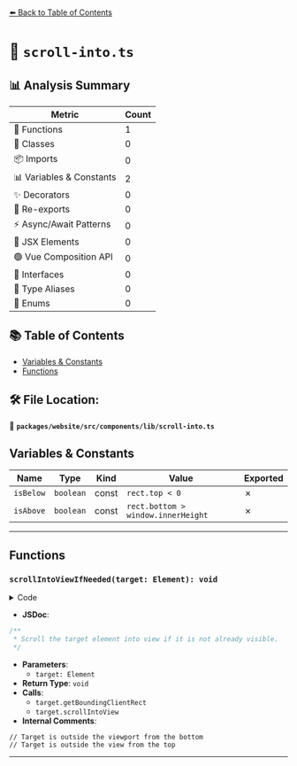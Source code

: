 [⬅️ Back to Table of Contents](../../../../../index.md)

# 📄 `scroll-into.ts`

## 📊 Analysis Summary

| Metric | Count |
|--------|-------|
| 🔧 Functions | 1 |
| 🧱 Classes | 0 |
| 📦 Imports | 0 |
| 📊 Variables & Constants | 2 |
| ✨ Decorators | 0 |
| 🔄 Re-exports | 0 |
| ⚡ Async/Await Patterns | 0 |
| 💠 JSX Elements | 0 |
| 🟢 Vue Composition API | 0 |
| 📐 Interfaces | 0 |
| 📑 Type Aliases | 0 |
| 🎯 Enums | 0 |

## 📚 Table of Contents

- [Variables & Constants](#variables-constants)
- [Functions](#functions)

## 🛠️ File Location:
📂 **`packages/website/src/components/lib/scroll-into.ts`**

## Variables & Constants

| Name | Type | Kind | Value | Exported |
|------|------|------|-------|----------|
| `isBelow` | `boolean` | const | `rect.top < 0` | ✗ |
| `isAbove` | `boolean` | const | `rect.bottom > window.innerHeight` | ✗ |


---

## Functions

### `scrollIntoViewIfNeeded(target: Element): void`

<details><summary>Code</summary>

```ts
export function scrollIntoViewIfNeeded(target: Element): void {
  const rect = target.getBoundingClientRect();
  const isBelow = rect.top < 0;
  const isAbove = rect.bottom > window.innerHeight;
  if ((isAbove && isBelow) || rect.height > window.innerHeight) {
    target.scrollIntoView({
      behavior: 'smooth',
      block: 'start',
      inline: 'start',
    });
    return;
  }
  // Target is outside the viewport from the bottom
  if (isAbove) {
    target.scrollIntoView({
      behavior: 'smooth',
      block: 'center',
      inline: 'center',
    });
    return;
  }
  // Target is outside the view from the top
  if (isBelow) {
    target.scrollIntoView({
      behavior: 'smooth',
      block: 'center',
      inline: 'center',
    });
    return;
  }
}
```
</details>

- **JSDoc**:
```ts
/**
 * Scroll the target element into view if it is not already visible.
 */
```

- **Parameters**:
  - `target: Element`
- **Return Type**: `void`
- **Calls**:
  - `target.getBoundingClientRect`
  - `target.scrollIntoView`
- **Internal Comments**:
```
// Target is outside the viewport from the bottom
// Target is outside the view from the top
```


---
